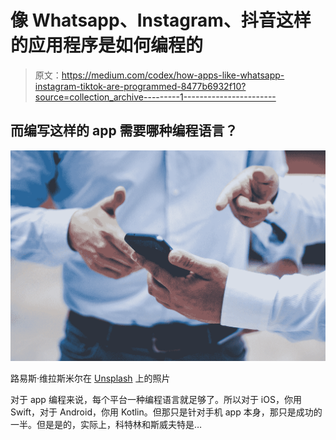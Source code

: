 # 像 Whatsapp、Instagram、抖音这样的应用程序是如何编程的

> 原文：<https://medium.com/codex/how-apps-like-whatsapp-instagram-tiktok-are-programmed-8477b6932f10?source=collection_archive---------1----------------------->

## 而编写这样的 app 需要哪种编程语言？

![](img/f2131ee604bed0707534659da8f8cb42.png)

路易斯·维拉斯米尔在 [Unsplash](https://unsplash.com?utm_source=medium&utm_medium=referral) 上的照片

对于 app 编程来说，每个平台一种编程语言就足够了。所以对于 iOS，你用 Swift，对于 Android，你用 Kotlin。但那只是针对手机 app 本身，那只是成功的一半。但是是的，实际上，科特林和斯威夫特是…